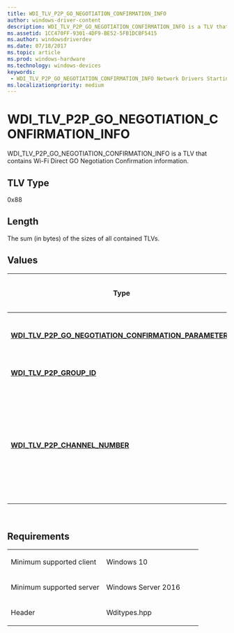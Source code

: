 ```yaml
---
title: WDI_TLV_P2P_GO_NEGOTIATION_CONFIRMATION_INFO
author: windows-driver-content
description: WDI_TLV_P2P_GO_NEGOTIATION_CONFIRMATION_INFO is a TLV that contains Wi-Fi Direct GO Negotiation Confirmation information.
ms.assetid: 1CC470FF-9301-4DF9-BE52-5FB1DCBF5415
ms.author: windowsdriverdev 
ms.date: 07/18/2017 
ms.topic: article 
ms.prod: windows-hardware 
ms.technology: windows-devices 
keywords:
 - WDI_TLV_P2P_GO_NEGOTIATION_CONFIRMATION_INFO Network Drivers Starting with Windows Vista
ms.localizationpriority: medium
---
```


# WDI\_TLV\_P2P\_GO\_NEGOTIATION\_CONFIRMATION\_INFO


WDI\_TLV\_P2P\_GO\_NEGOTIATION\_CONFIRMATION\_INFO is a TLV that contains Wi-Fi Direct GO Negotiation Confirmation information.

## TLV Type


0x88

## Length


The sum (in bytes) of the sizes of all contained TLVs.

## Values


| Type                                                                                                                   | Multiple TLV instances allowed | Optional | Description                                                                                                                             |
|------------------------------------------------------------------------------------------------------------------------|--------------------------------|----------|-----------------------------------------------------------------------------------------------------------------------------------------|
| [**WDI\_TLV\_P2P\_GO\_NEGOTIATION\_CONFIRMATION\_PARAMETERS**](wdi-tlv-p2p-go-negotiation-confirmation-parameters.md) |                                |          | The Wi-Fi Direct GO Negotiation Confirmation parameters.                                                                                |
| [**WDI\_TLV\_P2P\_GROUP\_ID**](wdi-tlv-p2p-group-id.md)                                                               |                                | X        | The Wi-Fi Direct Group ID.                                                                                                              |
| [**WDI\_TLV\_P2P\_CHANNEL\_NUMBER**](wdi-tlv-p2p-channel-number.md)                                                   |                                | X        | The listen channel of the remote device. The GO negotiation confirmation frame must be sent on this channel whenever this is specified. |

 

Requirements
------------

<table>
<colgroup>
<col width="50%" />
<col width="50%" />
</colgroup>
<tbody>
<tr class="odd">
<td><p>Minimum supported client</p></td>
<td><p>Windows 10</p></td>
</tr>
<tr class="even">
<td><p>Minimum supported server</p></td>
<td><p>Windows Server 2016</p></td>
</tr>
<tr class="odd">
<td><p>Header</p></td>
<td>Wditypes.hpp</td>
</tr>
</tbody>
</table>

 

 




